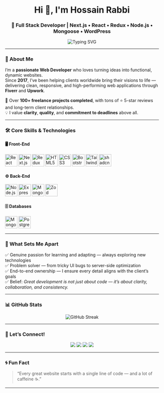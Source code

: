 <!-- Profile Header -->
<h1 align="center">Hi 👋, I'm Hossain Rabbi</h1>
<h3 align="center">🚀 Full Stack Developer | Next.js • React • Redux • Node.js • Mongoose • WordPress</h3>

<p align="center">
  <img src="https://readme-typing-svg.herokuapp.com?font=Fira+Code&weight=600&size=22&duration=4000&pause=1000&color=6D00C7&center=true&vCenter=true&width=700&lines=Full+Stack+Web+Developer;Building+High-Performance+Web+Apps;Freelancer+on+Fiverr+and+Upwork;Always+Learning+New+Technologies" alt="Typing SVG" />
</p>

---

### 💫 About Me

I’m a **passionate Web Developer** who loves turning ideas into functional, dynamic websites.  
Since **2017**, I’ve been helping clients worldwide bring their visions to life — delivering clean, responsive, and high-performing web applications through **Fiverr** and **Upwork**.

💼 Over **100+ freelance projects completed**, with tons of ⭐️ 5-star reviews and long-term client relationships.  
💡 I value **clarity**, **quality**, and **commitment to deadlines** above all.

---

### 🛠️ Core Skills & Technologies

#### 🖥️ Front-End
<p align="left" >
  <img src="https://cdn.jsdelivr.net/gh/devicons/devicon/icons/react/react-original.svg" width="40" height="40" alt="React" />
  <img src="https://cdn.jsdelivr.net/gh/devicons/devicon/icons/nextjs/nextjs-original.svg" width="40" height="40" alt="Next.js" />
  <img src="https://cdn.jsdelivr.net/gh/devicons/devicon/icons/redux/redux-original.svg" width="40" height="40" alt="Redux" />
  <img src="https://cdn.jsdelivr.net/gh/devicons/devicon/icons/html5/html5-original.svg" width="40" height="40" alt="HTML5" />
  <img src="https://cdn.jsdelivr.net/gh/devicons/devicon/icons/css3/css3-original.svg" width="40" height="40" alt="CSS3" />
  <img src="https://cdn.jsdelivr.net/gh/devicons/devicon/icons/bootstrap/bootstrap-original.svg" width="40" height="40" alt="Bootstrap" />
  <img src="https://cdn.jsdelivr.net/gh/devicons/devicon/icons/tailwindcss/tailwindcss-original.svg" width="40" height="40" alt="Tailwind CSS" />
  <img src="https://avatars.githubusercontent.com/u/139895814?s=200&v=4" width="40" height="40" alt="shadcn/ui" />
</p>

#### ⚙️ Back-End
<p align="left">
  <img src="https://cdn.jsdelivr.net/gh/devicons/devicon/icons/nodejs/nodejs-original.svg" width="40" height="40" alt="Node.js" />
  <img src="https://img.jsdelivr.com/github.com/expressjs.png" width="40" height="40" alt="Express.js" />
  <img src="https://cdn.jsdelivr.net/gh/devicons/devicon/icons/mongoose/mongoose-original.svg" width="40" height="40" alt="Mongoose" />
  <img src="https://zod.dev/_next/image?url=%2Flogo%2Flogo.png&w=48&q=100" width="40" height="40" alt="Zod" />
</p>

#### 🗄️ Databases
<p align="left">
  <img src="https://cdn.jsdelivr.net/gh/devicons/devicon/icons/mongodb/mongodb-original.svg" width="40" height="40" alt="MongoDB" />
  <img src="https://cdn.jsdelivr.net/gh/devicons/devicon/icons/postgresql/postgresql-original.svg" width="40" height="40" alt="PostgreSQL" />
</p>

---

### 🌟 What Sets Me Apart

✅ Genuine passion for learning and adapting — always exploring new technologies  
✅ Problem solver — from tricky UI bugs to server-side optimization  
✅ End-to-end ownership — I ensure every detail aligns with the client’s goals  
✅ Belief: *Great development is not just about code — it’s about clarity, collaboration, and consistency.*

---

### 📊 GitHub Stats

<p align="center">
  <img src="https://github-readme-streak-stats.herokuapp.com/?user=hossainrabbii&theme=black-ice&hide_border=true&stroke=6D00C7&background=0D1117&ring=6D00C7&fire=6D00C7&currStreakLabel=6D00C7" alt="GitHub Streak" />
</p>
<!-- 
<p align="center">
  <img src="https://github-readme-stats.vercel.app/api?username=hossainrabbii&show_icons=true&theme=black-ice&hide_border=true&title_color=6D00C7&icon_color=6D00C7" alt="GitHub Stats" />
</p> -->

<!-- <p align="center">
  <img src="https://github-readme-stats.vercel.app/api/top-langs/?username=hossainrabbii&layout=compact&theme=black-ice&hide_border=true&title_color=6D00C7" alt="Top Languages" />
</p> -->

---

### 🤝 Let’s Connect!

<p align="center">
  <a href="https://fiverr.com/iibbar" target="_blank"><img src="https://img.shields.io/badge/Fiverr-1DBF73?style=for-the-badge&logo=fiverr&logoColor=white"/></a>
  <a href="https://upwork.com/freelancers/hossainrabbi" target="_blank"><img src="https://img.shields.io/badge/Upwork-6FDA44?style=for-the-badge&logo=upwork&logoColor=white"/></a>
  <a href="mailto:mdhosen21018@gmail.com"><img src="https://img.shields.io/badge/Email-D14836?style=for-the-badge&logo=gmail&logoColor=white"/></a>
  <a href="https://www.linkedin.com/in/hossainrabbi/" target="_blank"><img src="https://img.shields.io/badge/LinkedIn-0A66C2?style=for-the-badge&logo=linkedin&logoColor=white"/></a>
</p>

---

### 🌀 Fun Fact
> “Every great website starts with a single line of code — and a lot of caffeine ☕.”

---

<!-- <p align="center">
  <img src="https://komarev.com/ghpvc/?username=hossainrabbii&color=6D00C7&style=for-the-badge" alt="Profile Views" />
</p>

<p align="center">
  <img src="https://raw.githubusercontent.com/hossainrabbii/hossainrabbii/main/assets/wave.svg" width="100%" height="120px" />
</p> -->
